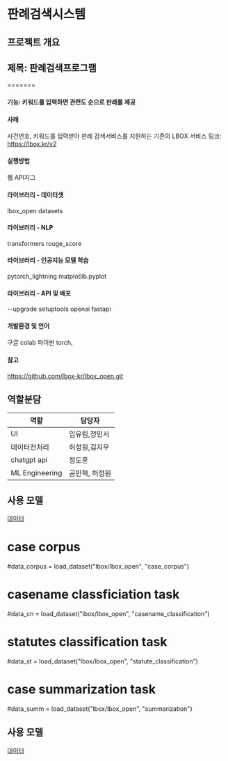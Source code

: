 # 판례검색시스템

## 프로젝트 개요
## 제목: 판례검색프로그램
=======

#### 기능: 키워드를 입력하면 관련도 순으로 판례를 제공

#### 사례
사건번호, 키워드를 입력받아 판례 검색서비스를 지원하는 기존의 LBOX 서비스
링크: https://lbox.kr/v2

#### 실행방법
웹 API지그

#### 라이브러리 - 데이터셋
lbox_open
datasets

#### 라이브러리 - NLP
transformers
rouge_score

#### 라이브러리 - 인공지능 모델 학습
pytorch_lightning
matplotlib.pyplot

#### 라이브러리 - API 및 배포
--upgrade setuptools
openai
fastapi

#### 개발환경 및 언어
구글 colab
파이썬
torch, 

#### 참고
https://github.com/lbox-kr/lbox_open.git

## 역할분담
|역할|담당자|
|---|---|
|UI|임유림,정민서|
|데이터전처리|허정원,김지우|
|chatgpt api|정도훈|
|ML Engineering|공민혁, 허정원|

## 사용 모델
[데이터](https://blog.lbox.kr/lbox-open)
# case corpus
#data_corpus = load_dataset("lbox/lbox_open", "case_corpus")

# casename classficiation task
#data_cn = load_dataset("lbox/lbox_open", "casename_classification")

# statutes classification task
#data_st = load_dataset("lbox/lbox_open", "statute_classification")

# case summarization task
#data_summ = load_dataset("lbox/lbox_open", "summarization")


## 사용 모델
[데이터](https://blog.lbox.kr/lbox-open)
